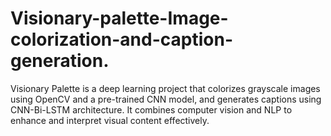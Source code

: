 # Visionary-palette-Image-colorization-and-caption-generation.
Visionary Palette is a deep learning project that colorizes grayscale images using OpenCV and a pre-trained CNN model, and generates captions using CNN-Bi-LSTM architecture. It combines computer vision and NLP to enhance and interpret visual content effectively.
